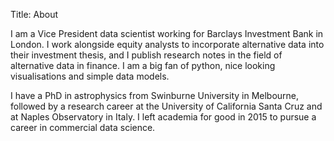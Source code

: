 Title: About

I am a Vice President data scientist working for Barclays Investment Bank in London. I work alongside equity analysts to incorporate alternative data into their investment thesis, and I publish research notes in the field of alternative data in finance. I am a big fan of python, nice looking visualisations and simple data models.

I have a PhD in astrophysics from Swinburne University in Melbourne, followed by a research career at the University of California Santa Cruz and at Naples Observatory in Italy. I left academia for good in 2015 to pursue a career in commercial data science.
